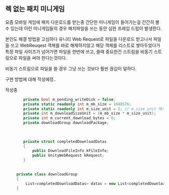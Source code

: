  
## 렉 없는 패치 미니게임
 
  요즘 모바일 게임에 패치 다운로드를 받는중 간단한 미니게임이 들어가는걸 간간히 볼 수 있는데 이런 미니게임들의 경우
  패치파일을 쓰는 동안 심한 프레임 드랍이 발생한다.
  
  본인도 해결 방법을 고심하다 유니티 Web Request로 파일을 다운로드 받고나서 파일을 쓰고 WebReuqest 객체를 바로
  해제하지않고 해당 객체를 리스트로 쌓아두었다가 특정 파일 사이즈가 넘어가면 파일을 한번에 쓰고, 쓸때 중요한건
  스트림을 비동기 스트링으로 파일을 써야 한다는것이다.
  
  비동기 스트림으로 파일을 쓸 경우 그냥 쓰는 것보다 훨씬 끊김이 덜하다.
  
  구현 방법에 대해 작성예정..


작성중

```cs
        private bool m_pending_writeDisk = false; 
        private static readonly int m_mb_size = 1048576;
        private static readonly int m_size_unit = 2; // m_size_unit 메가바이트 
        private int m_downloadSizeUnit = (m_mb_size * m_size_unit); 
        private int m_current_download_bytes = 0;
        private downloadGroup downloadPackage;
		
		
		
	    private struct completedDownloadDatas
        {
            public DownloadFileInfo kFileInfo;
            public UnityWebRequest kRequest;
        }
		
		
	 private class downloadGroup
     {
		 List<completedDownloadDatas> datas = new List<completedDownloadDatas>();
     }
```